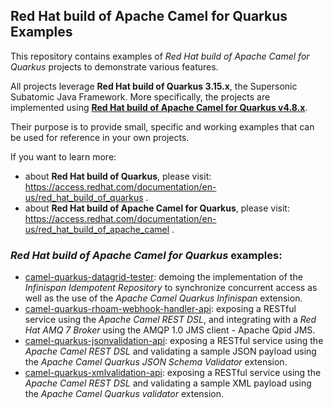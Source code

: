 ## Red Hat build of Apache Camel for Quarkus Examples

This repository contains examples of _Red Hat build of Apache Camel for Quarkus_ projects to demonstrate various features.

All projects leverage **Red Hat build of Quarkus 3.15.x**, the Supersonic Subatomic Java Framework. More specifically, the projects are implemented using [**Red Hat build of Apache Camel for Quarkus v4.8.x**](https://access.redhat.com/documentation/en-us/red_hat_build_of_apache_camel).

Their purpose is to provide small, specific and working examples that can be used for reference in your own projects.

If you want to learn more:
- about **Red Hat build of Quarkus**, please visit: https://access.redhat.com/documentation/en-us/red_hat_build_of_quarkus .
- about **Red Hat build of Apache Camel for Quarkus**, please visit: https://access.redhat.com/documentation/en-us/red_hat_build_of_apache_camel .

### _Red Hat build of Apache Camel for Quarkus_ examples:

* [camel-quarkus-datagrid-tester](./camel-quarkus-datagrid-tester): demoing the implementation of the _Infinispan Idempotent Repository_ to synchronize concurrent access as well as the use of the _Apache Camel Quarkus Infinispan_ extension.
* [camel-quarkus-rhoam-webhook-handler-api](./camel-quarkus-rhoam-webhook-handler-api): exposing a RESTful service using the _Apache Camel REST DSL_, and integrating with a _Red Hat AMQ 7 Broker_ using the AMQP 1.0 JMS client - Apache Qpid JMS.
* [camel-quarkus-jsonvalidation-api](./camel-quarkus-jsonvalidation-api): exposing a RESTful service using the _Apache Camel REST DSL_ and validating a sample JSON payload using the _Apache Camel Quarkus JSON Schema Validator_ extension.
* [camel-quarkus-xmlvalidation-api](./camel-quarkus-xmlvalidation-api): exposing a RESTful service using the _Apache Camel REST DSL_ and validating a sample XML payload using the _Apache Camel Quarkus validator_ extension.
